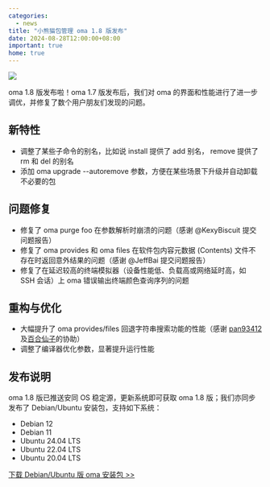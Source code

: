 ```yaml
---
categories:
  - news
title: "小熊猫包管理 oma 1.8 版发布"
date: 2024-08-28T12:00:00+08:00
important: true
home: true
---
```

![](/assets/oma/oma-comic.png)

oma 1.8 版发布啦！oma 1.7 版发布后，我们对 oma 的界面和性能进行了进一步调优，并修复了数个用户朋友们发现的问题。

## 新特性

- 调整了某些子命令的别名，比如说 install 提供了 add 别名， remove  提供了 rm 和 del 的别名
- 添加 oma upgrade --autoremove 参数，方便在某些场景下升级并自动卸载不必要的包

## 问题修复

- 修复了 oma purge foo 在参数解析时崩溃的问题（感谢 @KexyBiscuit 提交问题报告）
- 修复了 oma provides 和 oma files 在软件包内容元数据 (Contents) 文件不存在时返回意外结果的问题（感谢 @JeffBai 提交问题报告）
- 修复了在延迟较高的终端模拟器（设备性能低、负载高或网络延时高，如 SSH 会话）上 oma 错误输出终端颜色查询序列的问题

## 重构与优化

- 大幅提升了 oma provides/files 回退字符串搜索功能的性能（感谢 [pan93412](https://github.com/pan93412) 及[百合仙子](https://github.com/lilydjwg)的协助）
- 调整了编译器优化参数，显著提升运行性能

## 发布说明

oma 1.8 版已推送安同 OS 稳定源，更新系统即可获取 oma 1.8 版；我们亦同步发布了 Debian/Ubuntu 安装包，支持如下系统：

- Debian 12
- Debian 11
- Ubuntu 24.04 LTS
- Ubuntu 22.04 LTS
- Ubuntu 20.04 LTS

[下载 Debian/Ubuntu 版 oma 安装包 >> ](https://github.com/AOSC-Dev/oma/releases/tag/v1.8.0)
